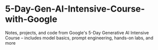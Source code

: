 # 5-Day-Gen-AI-Intensive-Course-with-Google
Notes, projects, and code from Google's 5-Day Generative AI Intensive Course – includes model basics, prompt engineering, hands-on labs, and more
